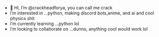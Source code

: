 - 👋 Hi, I’m @crackheadforya, you can call me crack
- I’m interested in ...python, making discord bots,anime, and ai and cool physics shit
- I’m currently learning ...python lol
- I’m looking to collaborate on ...dunno, anything cool would work lol


<!---
crackheadforya/crackheadforya is a ✨ special ✨ repository because its `README.md` (this file) appears on your GitHub profile.
You can click the Preview link to take a look at your changes.
--->

